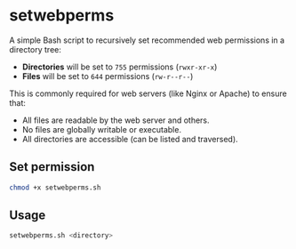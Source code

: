 # setwebperms

A simple Bash script to recursively set recommended web permissions in a directory tree:

- **Directories** will be set to `755` permissions (`rwxr-xr-x`)
- **Files** will be set to `644` permissions (`rw-r--r--`)

This is commonly required for web servers (like Nginx or Apache) to ensure that:

- All files are readable by the web server and others.
- No files are globally writable or executable.
- All directories are accessible (can be listed and traversed).

## Set permission

```bash
chmod +x setwebperms.sh
```

## Usage

```bash
setwebperms.sh <directory>
```
